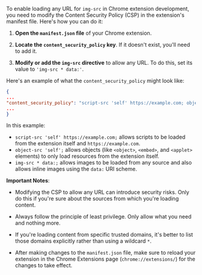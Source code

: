 
To enable loading any URL for `img-src` in Chrome extension development, you need to modify the Content Security Policy (CSP) in the extension's manifest file. Here's how you can do it:

1. **Open the `manifest.json` file** of your Chrome extension.

2. **Locate the `content_security_policy` key**. If it doesn't exist, you'll need to add it.

3. **Modify or add the `img-src` directive** to allow any URL. To do this, set its value to `'img-src * data:'`.

Here's an example of what the `content_security_policy` might look like:

```json
{
...
"content_security_policy": "script-src 'self' https://example.com; object-src 'self'; img-src * data:",
...
}
```


In this example:

- `script-src 'self' https://example.com;` allows scripts to be loaded from the extension itself and `https://example.com`.
- `object-src 'self';` allows objects (like `<object>`, `<embed>`, and `<applet>` elements) to only load resources from the extension itself.
- `img-src * data:;` allows images to be loaded from any source and also allows inline images using the `data:` URI scheme.

**Important Notes**:

- Modifying the CSP to allow any URL can introduce security risks. Only do this if you're sure about the sources from which you're loading content.

- Always follow the principle of least privilege. Only allow what you need and nothing more.

- If you're loading content from specific trusted domains, it's better to list those domains explicitly rather than using a wildcard `*`.

- After making changes to the `manifest.json` file, make sure to reload your extension in the Chrome Extensions page (`chrome://extensions/`) for the changes to take effect.